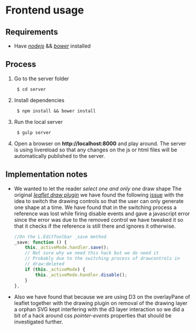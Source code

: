 Frontend usage
==============

## Requirements
* Have [_nodejs_](https://nodejs.org/) && [_bower_](http://bower.io/) installed

## Process
1. Go to the server folder

        $ cd server

2. Install dependencies

        $ npm install && bower install

3. Run the local server

        $ gulp server

4. Open a browser on **http://localhost:8000** and play around. The server is using livereload so that any changes on the js or html files will be automatically published to the server.

## Implementation notes

* We wanted to let the reader *select one and only one* draw shape The original [_leaflet draw plugin_](https://github.com/Leaflet/Leaflet.draw) we have found the following [issue](https://github.com/Leaflet/Leaflet.draw/issues/315) with the idea to switch the drawing controls so that the user can only generate one shape at a time. We have found that in the switching process a reference was lost while firing disable events and gave a javascript error since the error was due to the removed control we have tweaked it so that it checks if the reference is still there and ignores it otherwise.

    ```js
    //On the L.EditToolbar _save method
    _save: function () {
        this._activeMode.handler.save();
        // Not sure why we need this hack but we do need it
        // Probably due to the switching process of drawcontrols in 
        // draw:deleted 
        if (this._activeMode) {
            this._activeMode.handler.disable();
        }
    },
    ```

* Also we have found that because we are using D3 on the overlayPane of leaflet together with the drawing plugin on removal of the drawing layer a orphan SVG kept interfering with the d3 layer interaction so we did a bit of a hack around css _pointer-events_ properties that should be investigated further.


